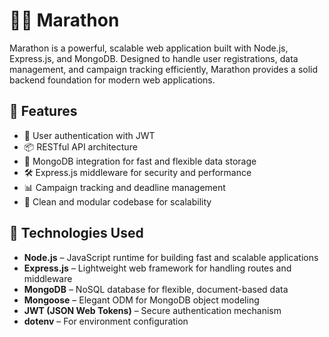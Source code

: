 # 🏃‍♂️ Marathon

Marathon is a powerful, scalable web application built with Node.js, Express.js, and MongoDB. Designed to handle user registrations, data management, and campaign tracking efficiently, Marathon provides a solid backend foundation for modern web applications.

## 🚀 Features

- 🔐 User authentication with JWT
- 📦 RESTful API architecture
- 🧠 MongoDB integration for fast and flexible data storage
- 🛠️ Express.js middleware for security and performance
- 📊 Campaign tracking and deadline management
- 🧾 Clean and modular codebase for scalability

## 🧰 Technologies Used

- **Node.js** – JavaScript runtime for building fast and scalable applications
- **Express.js** – Lightweight web framework for handling routes and middleware
- **MongoDB** – NoSQL database for flexible, document-based data
- **Mongoose** – Elegant ODM for MongoDB object modeling
- **JWT (JSON Web Tokens)** – Secure authentication mechanism
- **dotenv** – For environment configuration
 

